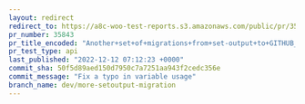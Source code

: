 ```yaml
---
layout: redirect
redirect_to: https://a8c-woo-test-reports.s3.amazonaws.com/public/pr/35843/api/index.html
pr_number: 35843
pr_title_encoded: "Another+set+of+migrations+from+set-output+to+GITHUB_OUTPUT"
pr_test_type: api
last_published: "2022-12-12 07:12:23 +0000"
commit_sha: 50f5d89aed150d7950c7a7251aa943f2cedc356e
commit_message: "Fix a typo in variable usage"
branch_name: dev/more-setoutput-migration
---
```

